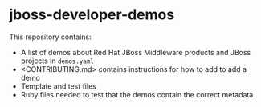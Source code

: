 jboss-developer-demos
=====================

This repository contains:

* A list of demos about Red Hat JBoss Middleware products and JBoss projects in `demos.yaml`
* <CONTRIBUTING.md> contains instructions for how to add to add a demo
* Template and test files
* Ruby files needed to test that the demos contain the correct metadata


